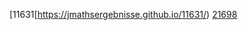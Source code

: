 [11631[https://jmathsergebnisse.github.io/11631/)
[21698](https://jmathsergebnisse.github.io/21698/)
